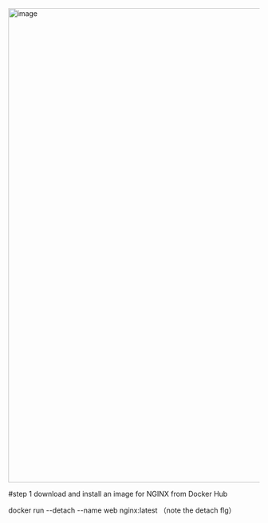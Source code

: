 <img width="952" alt="image" src="https://github.com/17303954/personal_notes/assets/36843259/95d0911f-4d3e-4d28-9e7d-a92da0da03c7">

#step 1  download and install an image for NGINX from Docker Hub

docker run --detach --name web nginx:latest  （note the detach flg）
